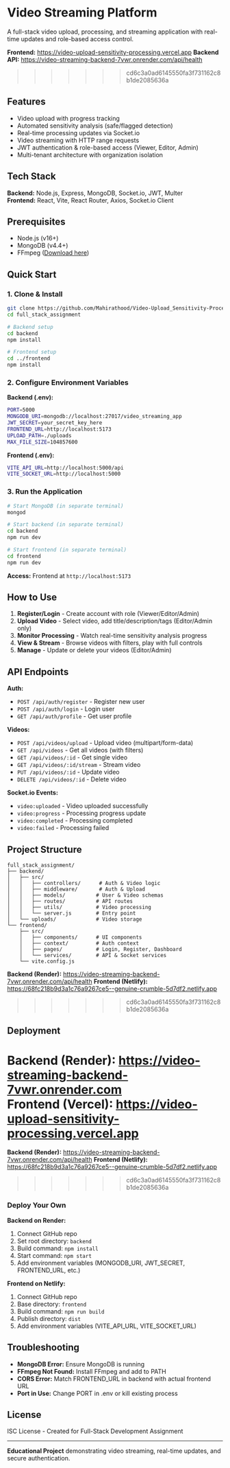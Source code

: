 # Video Streaming Platform

A full-stack video upload, processing, and streaming application with real-time updates and role-based access control.

**Frontend:** https://video-upload-sensitivity-processing.vercel.app
**Backend API:** https://video-streaming-backend-7vwr.onrender.com/api/health
>>>>>>> cd6c3a0ad6145550fa3f731162c8b1de2085636a

## Features

- Video upload with progress tracking
- Automated sensitivity analysis (safe/flagged detection)
- Real-time processing updates via Socket.io
- Video streaming with HTTP range requests
- JWT authentication & role-based access (Viewer, Editor, Admin)
- Multi-tenant architecture with organization isolation

## Tech Stack

**Backend:** Node.js, Express, MongoDB, Socket.io, JWT, Multer  
**Frontend:** React, Vite, React Router, Axios, Socket.io Client

## Prerequisites

- Node.js (v16+)
- MongoDB (v4.4+)
- FFmpeg ([Download here](https://ffmpeg.org/download.html))

## Quick Start

### 1. Clone & Install
```bash
git clone https://github.com/Mahirathood/Video-Upload_Sensitivity-Processing_and-Streaming-Application.git
cd full_stack_assignment

# Backend setup
cd backend
npm install

# Frontend setup
cd ../frontend
npm install
```

### 2. Configure Environment Variables

**Backend (.env):**
```bash
PORT=5000
MONGODB_URI=mongodb://localhost:27017/video_streaming_app
JWT_SECRET=your_secret_key_here
FRONTEND_URL=http://localhost:5173
UPLOAD_PATH=./uploads
MAX_FILE_SIZE=104857600
```

**Frontend (.env):**
```bash
VITE_API_URL=http://localhost:5000/api
VITE_SOCKET_URL=http://localhost:5000
```

### 3. Run the Application
```bash
# Start MongoDB (in separate terminal)
mongod

# Start backend (in separate terminal)
cd backend
npm run dev

# Start frontend (in separate terminal)
cd frontend
npm run dev
```

**Access:** Frontend at `http://localhost:5173`

## How to Use

1. **Register/Login** - Create account with role (Viewer/Editor/Admin)
2. **Upload Video** - Select video, add title/description/tags (Editor/Admin only)
3. **Monitor Processing** - Watch real-time sensitivity analysis progress
4. **View & Stream** - Browse videos with filters, play with full controls
5. **Manage** - Update or delete your videos (Editor/Admin)

## API Endpoints

**Auth:**
- `POST /api/auth/register` - Register new user
- `POST /api/auth/login` - Login user
- `GET /api/auth/profile` - Get user profile

**Videos:**
- `POST /api/videos/upload` - Upload video (multipart/form-data)
- `GET /api/videos` - Get all videos (with filters)
- `GET /api/videos/:id` - Get single video
- `GET /api/videos/:id/stream` - Stream video
- `PUT /api/videos/:id` - Update video
- `DELETE /api/videos/:id` - Delete video

**Socket.io Events:**
- `video:uploaded` - Video uploaded successfully
- `video:progress` - Processing progress update
- `video:completed` - Processing completed
- `video:failed` - Processing failed

## Project Structure

```
full_stack_assignment/
├── backend/
│   ├── src/
│   │   ├── controllers/      # Auth & Video logic
│   │   ├── middleware/       # Auth & Upload
│   │   ├── models/          # User & Video schemas
│   │   ├── routes/          # API routes
│   │   ├── utils/           # Video processing
│   │   └── server.js        # Entry point
│   └── uploads/             # Video storage
└── frontend/
    ├── src/
    │   ├── components/      # UI components
    │   ├── context/         # Auth context
    │   ├── pages/           # Login, Register, Dashboard
    │   └── services/        # API & Socket services
    └── vite.config.js
```

**Backend (Render):** https://video-streaming-backend-7vwr.onrender.com/api/health
**Frontend (Netlify):** https://68fc218b9d3a1c76a9267ce5--genuine-crumble-5d7df2.netlify.app
>>>>>>> cd6c3a0ad6145550fa3f731162c8b1de2085636a
## Deployment

**Backend (Render):** https://video-streaming-backend-7vwr.onrender.com  
**Frontend (Vercel):** https://video-upload-sensitivity-processing.vercel.app
=======
**Backend (Render):** https://video-streaming-backend-7vwr.onrender.com/api/health
**Frontend (Netlify):** https://68fc218b9d3a1c76a9267ce5--genuine-crumble-5d7df2.netlify.app
>>>>>>> cd6c3a0ad6145550fa3f731162c8b1de2085636a

### Deploy Your Own

**Backend on Render:**
1. Connect GitHub repo
2. Set root directory: `backend`
3. Build command: `npm install`
4. Start command: `npm start`
5. Add environment variables (MONGODB_URI, JWT_SECRET, FRONTEND_URL, etc.)

**Frontend on Netlify:**
1. Connect GitHub repo
2. Base directory: `frontend`
3. Build command: `npm run build`
4. Publish directory: `dist`
5. Add environment variables (VITE_API_URL, VITE_SOCKET_URL)

## Troubleshooting

- **MongoDB Error:** Ensure MongoDB is running
- **FFmpeg Not Found:** Install FFmpeg and add to PATH
- **CORS Error:** Match FRONTEND_URL in backend with actual frontend URL
- **Port in Use:** Change PORT in .env or kill existing process

## License

ISC License - Created for Full-Stack Development Assignment

---

**Educational Project** demonstrating video streaming, real-time updates, and secure authentication.

